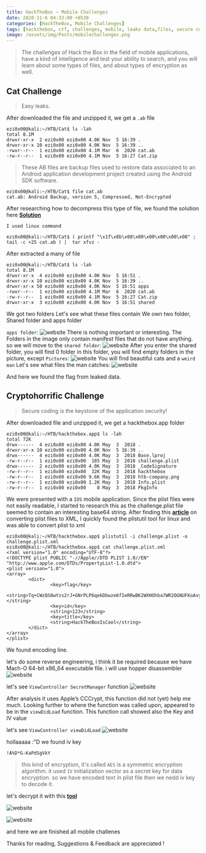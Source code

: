 ```yaml
---
title: HackTheBox — Mobile Challenges
date: 2020-11-6 04:33:00 +0530
categories: [HackTheBox, Mobile Challenges]
tags: [hackthebox, ctf, challenges, mobile, leaks data,files, secure coding, reverse engineer, encryption, application security]
image: /assets/img/Posts/mobilechallenges.png
---
```

>The challenges of Hack the Box in the field of mobile applications,
have a kind of intelligence and test your ability to search, and you will learn about some types of files,
and about types of encryption as well.

## Cat Challenge
>Easy leaks.

After downloaded the file and unzipped it, we get a `.ab` file
```shell
ezi0x00@kali:~/HTB/Cat$ ls -lah
total 8.1M
drwxr-xr-x  2 ezi0x00 ezi0x00 4.0K Nov  5 16:39 .
drwxr-xr-x 10 ezi0x00 ezi0x00 4.0K Nov  5 16:39 ..
-rwxr--r--  1 ezi0x00 ezi0x00 4.1M Mar  6  2020 cat.ab
-rw-r--r--  1 ezi0x00 ezi0x00 4.1M Nov  5 16:27 Cat.zip
```
>These AB files are backup files used to restore data associated to 
 an Android application development project created using the Android SDK software.

```shell
ezi0x00@kali:~/HTB/Cat$ file cat.ab
cat.ab: Android Backup, version 5, Compressed, Not-Encrypted
```
After researching how to decompress this type of file, we found the solution here [**Solution**](https://stackoverflow.com/questions/18533567/how-to-extract-or-unpack-an-ab-file-android-backup-file)

`I used linux command` 
```shell
ezi0x00@kali:~/HTB/Cat$ ( printf "\x1f\x8b\x08\x00\x00\x00\x00\x00" ; tail -c +25 cat.ab ) |  tar xfvz -
```
After extracted a many of file 
```shell
ezi0x00@kali:~/HTB/Cat$ ls -lah
total 8.1M
drwxr-xr-x  4 ezi0x00 ezi0x00 4.0K Nov  5 16:51 .
drwxr-xr-x 10 ezi0x00 ezi0x00 4.0K Nov  5 16:39 ..
drwxr-xr-x 50 ezi0x00 ezi0x00 4.0K Nov  5 16:51 apps
-rwxr--r--  1 ezi0x00 ezi0x00 4.1M Mar  6  2020 cat.ab
-rw-r--r--  1 ezi0x00 ezi0x00 4.1M Nov  5 16:27 Cat.zip
drwxr-xr-x  3 ezi0x00 ezi0x00 4.0K Nov  5 16:51 shared
```
We got two folders
Let's see what these files contain
We own two folder, Shared folder and apps folder

`apps folder`:
![website](/assets/img/Posts/appsfolder.png)
There is nothing important or interesting.
The Folders in the image only contain manifest files that do not have anything.
so we will move to the `shared folder`:
![website](/assets/img/Posts/sharedfolder.png)
After you enter the shared folder, you will find 0 folder in this folder,
you will find empty folders in the picture, except `Pictures`: 
![website](/assets/img/Posts/sharedfolderpictures.png)
You will find beautiful cats and a `weird man`
Let's see what files the man catches:
![website](/assets/img/Posts/catmobileflag.png)

And here we found the flag from leaked data.

## Cryptohorrific Challenge
>Secure coding is the keystone of the application security!

After downloaded file and unzipped it, we get a hackthebox.app folder
```shell
ezi0x00@kali:~/HTB/hackthebox.app$ ls -lah
total 72K
drwx------  4 ezi0x00 ezi0x00 4.0K May  3  2018 .
drwxr-xr-x 10 ezi0x00 ezi0x00 4.0K Nov  5 16:39 ..
drwx------  4 ezi0x00 ezi0x00 4.0K May  3  2018 Base.lproj
-rw-r--r--  1 ezi0x00 ezi0x00  185 May  3  2018 challenge.plist
drwx------  2 ezi0x00 ezi0x00 4.0K May  3  2018 _CodeSignature
-rw-r--r--  1 ezi0x00 ezi0x00  32K May  3  2018 hackthebox
-rw-r--r--  1 ezi0x00 ezi0x00 9.6K May  3  2018 htb-company.png
-rw-r--r--  1 ezi0x00 ezi0x00 1.2K May  3  2018 Info.plist
-rw-r--r--  1 ezi0x00 ezi0x00    8 May  3  2018 PkgInfo
```
We were presented with a `IOS` mobile application.
Since the plist files were not easily readable, I started to research this as the challenge.plist file seemed to contain an interesting base64 string. 
After finding this [**article**](https://osxdaily.com/2016/03/10/convert-plist-file-xml-binary-mac-os-x-plutil/) on converting plist files to XML, 
I quickly found the plistutil tool for linux and was able to convert plist to xml 
```shell
ezi0x00@kali:~/HTB/hackthebox.app$ plistutil -i challenge.plist -o challenge.plist.xml
ezi0x00@kali:~/HTB/hackthebox.app$ cat challenge.plist.xml
<?xml version="1.0" encoding="UTF-8"?>
<!DOCTYPE plist PUBLIC "-//Apple//DTD PLIST 1.0//EN" "http://www.apple.com/DTDs/PropertyList-1.0.dtd">
<plist version="1.0">
<array>
        <dict>
                <key>flag</key>
                <string>Tq+CWzQS0wYzs2rJ+GNrPLP6qekDbwze6fIeRRwBK2WXHOhba7WR2OGNUFKoAvyW7njTCMlQzlwIRdJvaP2iYQ==</string>
                <key>id</key>
                <string>123</string>
                <key>title</key>
                <string>HackTheBoxIsCool</string>
        </dict>
</array>
</plist>
```
We found encoding line.

let's do some reverse engineering, i think it be required because we have Mach-O 64-bit x86_64 executable file.
i will use hopper disassembler 
![website](/assets/img/Posts/reversemobile1.png)

let's see `ViewController SecretManager` function
![website](/assets/img/Posts/reversemobile2.png)

After analysis it uses Apple’s CCCrypt, this function did not (yet) help me much. 
Looking further to where the function was called upon, appeared to be in the `viewDidLoad` function.
This function call showed also the Key and IV value

let's see `ViewController viewDidLoad`
![website](/assets/img/Posts/reversemobile3.png)

hollaaaaa :"D we found iv key 
```shell
!A%D*G-KaPdSgVkY
```
>this kind of encryption, it's called `AES` is a symmetric encryption algorithm.
it used `IV`  initialization vector as a secret key for data encryption.
so we have encoded text in plist file then we nedd iv key to decode it. 

let's decrypt it with this [**tool**](https://www.devglan.com/online-tools/aes-encryption-decryption)

![website](/assets/img/Posts/decrypt1.png)

![website](/assets/img/Posts/decrypt2.png)

and here we are finished all mobile challenes 

Thanks for reading, Suggestions & Feedback are appreciated !


